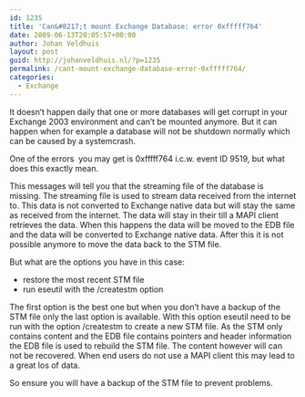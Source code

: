 ```yaml
---
id: 1235
title: 'Can&#8217;t mount Exchange Database: error 0xfffff764'
date: 2009-06-13T20:05:57+00:00
author: Johan Veldhuis
layout: post
guid: http://johanveldhuis.nl/?p=1235
permalink: /cant-mount-exchange-database-error-0xfffff764/
categories:
  - Exchange
---
```

It doesn&#8217;t happen daily that one or more databases will get corrupt in your Exchange 2003 environment and can&#8217;t be mounted anymore. But it can happen when for example a database will not be shutdown normally which can be caused by a systemcrash.

One of the errors  you may get is 0xfffff764 i.c.w. event ID 9519, but what does this exactly mean.

This messages will tell you that the streaming file of the database is missing. The streaming file is used to stream data received from the internet to. This data is not converted to Exchange native data but will stay the same as received from the internet. The data will stay in their till a MAPI client retrieves the data. When this happens the data will be moved to the EDB file and the data will be converted to Exchange native data. After this it is not possible anymore to move the data back to the STM file.

But what are the options you have in this case:

  * restore the most recent STM file
  * run eseutil with the /createstm option

The first option is the best one but when you don&#8217;t have a backup of the STM file only the last option is available. With this option eseutil need to be run with the option /createstm to create a new STM file. As the STM only contains content and the EDB file contains pointers and header information the EDB file is used to rebuild the STM file. The content however will can not be recovered. When end users do not use a MAPI client this may lead to a great los of data.

So ensure you will have a backup of the STM file to prevent problems.